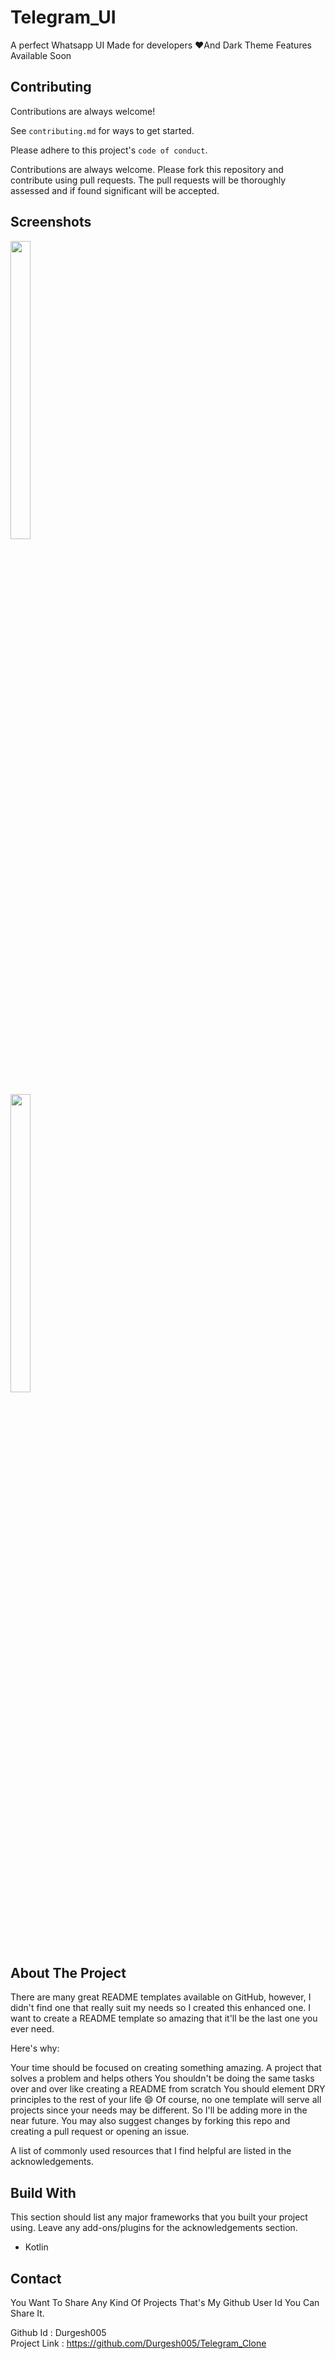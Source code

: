 
# Telegram_UI

A perfect Whatsapp UI Made for developers ❤️And Dark Theme Features Available Soon


## Contributing

Contributions are always welcome!

See `contributing.md` for ways to get started.

Please adhere to this project's `code of conduct`.

Contributions are always welcome. Please fork this repository and contribute using pull requests. The pull requests will be thoroughly assessed and if found significant will be accepted.
## Screenshots
<p float="center">
<img src="https://user-images.githubusercontent.com/101611806/191265793-9718b40a-1dea-49fa-bff1-31195f395565.png" width=25% height=35%><br/>
  
<img src="https://user-images.githubusercontent.com/101611806/191265830-1fc161e6-d4a5-4fd9-ba8a-8cd95b4a3464.png" width=25% height=35%>
  

</p>

## About The Project

There are many great README templates available on GitHub, however, I didn't find one that really suit my needs so I created this enhanced one. I want to create a README template so amazing that it'll be the last one you ever need.

Here's why:

Your time should be focused on creating something amazing. A project that solves a problem and helps others
You shouldn't be doing the same tasks over and over like creating a README from scratch
You should element DRY principles to the rest of your life 😄
Of course, no one template will serve all projects since your needs may be different. So I'll be adding more in the near future. You may also suggest changes by forking this repo and creating a pull request or opening an issue.

A list of commonly used resources that I find helpful are listed in the acknowledgements.
## Build With
This section should list any major frameworks that you built your project using. Leave any add-ons/plugins for the acknowledgements section.
* Kotlin

## Contact
You Want To Share Any Kind Of Projects That's My Github User Id You Can Share It.

Github Id : Durgesh005\
Project Link : https://github.com/Durgesh005/Telegram_Clone

